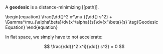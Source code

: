 A **geodesic** is a distance-minimizing [[path]]. 

\begin{equation}
\frac{\dd{}^2 x^\mu }{\dd{} s^2} + \Gamma\^\mu_{\alpha\beta}\dv{x\^\alpha}{s}\dv{x^\beta}{s} \tag{Geodesic Equation}
\end{equation}


In flat space, we simply have to not accelerate:

$$
\frac{\dd{}^2 x^i}{\dd{} s^2} = 0
$$